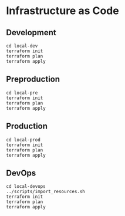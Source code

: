 # Infrastructure as Code

## Development

```shell
cd local-dev
terraform init
terraform plan
terraform apply
```

## Preproduction

```shell
cd local-pre
terraform init
terraform plan
terraform apply
```

## Production

```shell
cd local-prod
terraform init
terraform plan
terraform apply
```
## DevOps

```shell
cd local-devops
../scripts/import_resources.sh
terraform init
terraform plan
terraform apply
```